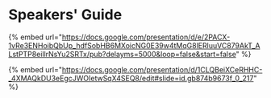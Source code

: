 # Speakers' Guide





{% embed url="https://docs.google.com/presentation/d/e/2PACX-1vRe3ENHoibQbUp_hdfSobHB6MXoicNG0E39w4tMqG8lERluuVC879AkT_ALstPTP8eillrNsYu2SRTx/pub?delayms=5000&loop=false&start=false" %}

{% embed url="https://docs.google.com/presentation/d/1CLQBeiXCeRHHC-_4XMAQkDU3eEgcJWOIetwSqX4SEQ8/edit#slide=id.gb874b9673f_0_217" %}
